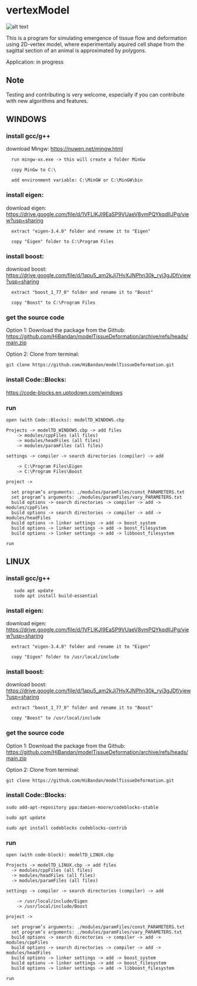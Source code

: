 # vertexModel

![alt text](https://github.com/HiBandan/vertexModel-Static/blob/main/logo/vertexModel-3.0.png)


This is a program for simulating emergence of tissue flow and deformation using 2D-vertex model, where experimentally aquired cell shape from the sagittal section of an animal is approximated by polygons. 

Application: in progress

## Note

Testing and contributing is very welcome, especially if you can contribute with new algorithms and features.

## WINDOWS

  ### install gcc/g++ 
  
  download Mingw: https://nuwen.net/mingw.html
  
      run mingw-xx.exe -> this will create a folder MinGw
      
      copy MinGw to C:\
       
      add environment variable: C:\MinGW or C:\MinGW\bin

  ### install eigen:
  
  download eigen: https://drive.google.com/file/d/1VFLlKJI9EaSP9VUaeV8vmPQYkqdIIJPg/view?usp=sharing
  
      extract "eigen-3.4.0" folder and rename it to "Eigen"
  
      copy "Eigen" folder to C:\Program Files 
  
  ### install boost:
  
  download boost: https://drive.google.com/file/d/1apu5_am2kJj7HvXJNPhn30k_ryi3gJDf/view?usp=sharing

      extract "boost_1_77_0" folder and rename it to "Boost"
  
      copy "Boost" to C:\Program Files 
  
  ### get the source code
  
  Option 1: Download the package from the Github: https://github.com/HiBandan/modelTissueDeformation/archive/refs/heads/main.zip


  Option 2: Clone from terminal: 
  
    git clone https://github.com/HiBandan/modelTissueDeformation.git

  ### install Code::Blocks: 
  https://code-blocks.en.uptodown.com/windows
    
  ### run 
  
    open (with Code::Blocks): modelTD_WINDOWS.cbp
  
    Projects -> modelTD_WINDOWS.cbp -> add files
        -> modules/cppFiles (all files)
        -> modules/headFiles (all files)
        -> modules/paramFiles (all files)
        
    settings -> compiler -> search directories (compiler) -> add 
  
        -> C:\Program Files\Eigen 
        -> C:\Program Files\Boost 

    project -> 
    
      set program’s arguments: ./modules/paramFiles/const_PARAMETERS.txt
      set program’s arguments: ./modules/paramFiles/vary_PARAMETERS.txt
      build options -> search directories -> compiler -> add -> modules/cppFiles 
      build options -> search directories -> compiler -> add -> modules/headFiles
      build options -> linker settings -> add -> boost_system
      build options -> linker settings -> add -> boost_filesystem
      build options -> linker settings -> add -> libboost_filesystem
      
    run 

## LINUX

  ### install gcc/g++ 
  
       sudo apt update
       sudo apt install build-essential

  ### install eigen:
  
  download eigen: https://drive.google.com/file/d/1VFLlKJI9EaSP9VUaeV8vmPQYkqdIIJPg/view?usp=sharing
  
      extract "eigen-3.4.0" folder and rename it to "Eigen"
  
      copy "Eigen" folder to /usr/local/include
  
  ### install boost:
  
  download boost: https://drive.google.com/file/d/1apu5_am2kJj7HvXJNPhn30k_ryi3gJDf/view?usp=sharing

      extract "boost_1_77_0" folder and rename it to "Boost"
  
      copy "Boost" to /usr/local/include

  ### get the source code
  
  Option 1: Download the package from the Github: https://github.com/HiBandan/modelTissueDeformation/archive/refs/heads/main.zip

  Option 2: Clone from terminal: 
  
    git clone https://github.com/HiBandan/modelTissueDeformation.git
    
  ### install Code::Blocks: 
  
    sudo add-apt-repository ppa:damien-moore/codeblocks-stable

    sudo apt update

    sudo apt install codeblocks codeblocks-contrib
 
  ### run 

    open (with code-block): modelTD_LINUX.cbp
    
    Projects -> modelTD_LINUX.cbp -> add files
      -> modules/cppFiles (all files)
      -> modules/headFiles (all files)
      -> modules/paramFiles (all files)
  
    settings -> compiler -> search directories (compiler) -> add 
  
        -> /usr/local/include/Eigen
        -> /usr/local/include/Boost 
       
    project -> 
    
      set program’s arguments: ./modules/paramFiles/const_PARAMETERS.txt
      set program’s arguments: ./modules/paramFiles/vary_PARAMETERS.txt
      build options -> search directories -> compiler -> add -> modules/cppFiles 
      build options -> search directories -> compiler -> add -> modules/headFiles
      build options -> linker settings -> add -> boost_system
      build options -> linker settings -> add -> boost_filesystem
      build options -> linker settings -> add -> libboost_filesystem
  
    run 
